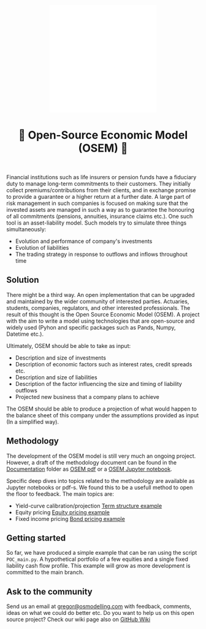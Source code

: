 <div align="center">
  <a href="https://github.com/open-source-modelling" target="_blank">
    <picture>
      <img src="images/Open-source modelling-logos_transparent.png" width=280 alt="Logo"/>
    </picture>
  </a>
</div>


<h1 align="center" style="border-botom: none">
  <b>
    🐍 Open-Source Economic Model (OSEM) 🐍     
  </b>
</h1>

</br>

Financial institutions such as life insurers or pension funds have a fiduciary duty to manage long-term commitments to their customers. They initially collect premiums/contributions from their clients, and in exchange promise to provide a guarantee or a higher return at a further date. A large part of risk management in such companies is focused on making sure that the invested assets are managed in such a way as to guarantee the honouring of all commitments (pensions, annuities, insurance claims etc.). One such tool is an asset-liability model. Such models try to simulate three things simultaneously:
 - Evolution and performance of company's investments
 - Evolution of liabilities
 - The trading strategy in response to outflows and inflows throughout time  

## Solution
There might be a third way. An open implementation that can be upgraded and maintained by the wider community of interested parties. Actuaries, students, companies, regulators, and other interested professionals. The result of this thought is the Open Source Economic Model (OSEM). A project with the aim to write a model using technologies that are open-source and widely used (Pyhon and specific packages such as Pands, Numpy, Datetime etc.).

Ultimately, OSEM should be able to take as input:
 - Description and size of investments
 - Description of economic factors such as interest rates, credit spreads etc.
 - Description and size of liabilities
 - Description of the factor influencing the size and timing of liability outflows
 - Projected new business that a company plans to achieve

The OSEM should be able to produce a projection of what would happen to the balance sheet of this company under the assumptions provided as input (In a simplified way). 

## Methodology
The development of the OSEM model is still very much an ongoing project. However, a draft of the methodology document can be found in the [Documentation] folder as [OSEM pdf] or a [OSEM Jupyter notebook].

Specific deep dives into topics related to the methodology are available as Jupyter notebooks or pdf-s. We found this to be a usefull method to open the floor to feedback. The main topics are:
 - Yield-curve calibration/projection [Term structure example] 
 - Equity pricing [Equity pricing example]
 - Fixed income pricing [Bond pricing example]

## Getting started
So far, we have produced a simple example that can be ran using the script `POC_main.py`. A hypothetical portfolio of a few equities and a single fixed liability cash flow profile. This example will grow as more development is committed to the main branch.

## Ask to the community
Send us an email at gregor@osmodelling.com with feedback, comments, ideas on what we could do better etc. Do you want to help us on this open source project?
Check our wiki page also on [GitHub Wiki]

[GitHub Wiki]: https://github.com/open-source-modelling/Open_Source_Economic_Model/wiki/Introduction
[Documentation]:https://github.com/open-source-modelling/Open_Source_Economic_Model/tree/main/Documentation
[OSEM pdf]:https://github.com/open-source-modelling/Open_Source_Economic_Model/blob/main/Documentation/OSEM_Documentation_draft.pdf
[OSEM Jupyter notebook]:https://github.com/open-source-modelling/Open_Source_Economic_Model/blob/main/Documentation/OSEM_Documentation_draft.ipynb
[Term structure example]:https://github.com/open-source-modelling/Open_Source_Economic_Model/blob/main/Documentation/_PROJECTION%20OF%20THE%20RISK%20FREE%20CURVE%20AND%20RECALIBRATION_v2.pdf
[Equity pricing example]:https://github.com/open-source-modelling/Open_Source_Economic_Model/blob/main/Documentation/_PROTOTYPE%20EQUITY%20PRICING_v2.pdf
[Bond pricing example]: https://github.com/open-source-modelling/Open_Source_Economic_Model/blob/main/Documentation/_PROTOTYPE%20BOND%20PRICING_v2.pdf
